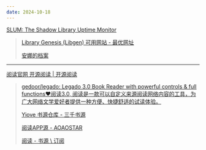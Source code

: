 ```yaml
---
date: 2024-10-18
---
```


[SLUM: The Shadow Library Uptime Monitor](https://open-slum.org/)

> [Library Genesis (Libgen) 可用网站 - 最优网址](https://www.ooopn.com/tool/libgen/)
>
> [安娜的档案](https://zh.annas-archive.org/)

------

[阅读官网 开源阅读 | 开源阅读](https://gedoor.github.io/)

> [gedoor/legado: Legado 3.0 Book Reader with powerful controls & full functions❤️阅读3.0, 阅读是一款可以自定义来源阅读网络内容的工具，为广大网络文学爱好者提供一种方便、快捷舒适的试读体验。](https://github.com/gedoor/legado)
>
> [Yiove 书源仓库 - 三千书源](https://shuyuan.yiove.com/)
>
> [阅读APP源 - AOAOSTAR](https://legado.aoaostar.com/)
>
> [阅读 - 书源 \ 订阅](https://flowus.cn/ycheng/share/923f5a35-6dcf-47d1-b8eb-b9c5ef3ed39b)